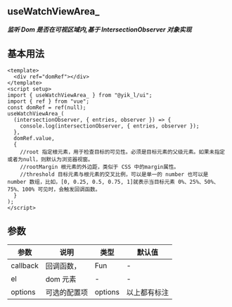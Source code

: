 <!--
 * @Author: 刘岩 15136056318@163.com
 * @Date: 2023-08-16 16:59:31
 * @LastEditors: 刘岩 15136056318@163.com
 * @LastEditTime: 2023-08-18 10:50:52
 * @FilePath: \yik-ui-word\docs\useWatchViewArea_.md
 * @Description:
-->

## useWatchViewArea\_

**_监听 Dom 是否在可视区域内,基于 IntersectionObserver 对象实现_**

## 基本用法

```vue
<template>
  <div ref="domRef"></div>
</template>
<script setup>
import { useWatchViewArea_ } from "@yik_l/ui";
import { ref } from "vue";
const domRef = ref(null);
useWatchViewArea_(
  (intersectionObserver, { entries, observer }) => {
    console.log(intersectionObserver, { entries, observer });
  },
  domRef.value,
  {
    //root 指定根元素，用于检查目标的可见性。必须是目标元素的父级元素。如果未指定或者为null，则默认为浏览器视窗。
    //rootMargin 根元素的外边距，类似于 CSS 中的margin属性。
    //threshold 目标元素与根元素的交叉比例，可以是单一的 number 也可以是 number 数组，比如，[0, 0.25, 0.5, 0.75, 1]就表示当目标元素 0%、25%、50%、75%、100% 可见时，会触发回调函数。
  }
);
</script>
```

## 参数

| **参数** | **说明**     | **类型** | **默认值**   |
| -------- | ------------ | -------- | ------------ |
| callback | 回调函数，   | Fun      | -            |
| el       | dom 元素     | -        | -            |
| options  | 可选的配置项 | options  | 以上都有标注 |
